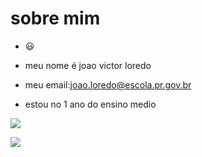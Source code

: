 #  sobre mim
- :smiley:
- meu nome é joao victor loredo

- meu email:joao.loredo@escola.pr.gov.br
 
- estou no 1 ano do ensino medio

![](https://img.shields.io/badge/JavaScript-323330?style=for-the-badge&logo=javascript&logoColor=F7DF1E)

![](https://img.shields.io/badge/Scratch-4D97FF?style=for-the-badge&logo=Scratch&logoColor=white)
